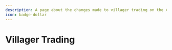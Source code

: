 ```yaml
---
description: A page about the changes made to villager trading on the AtriocSMP
icon: badge-dollar
---
```


# Villager Trading

